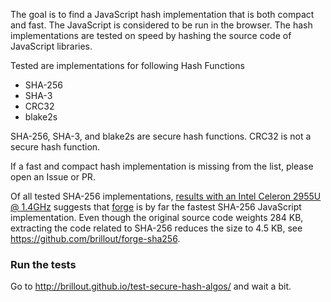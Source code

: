 The goal is to find a JavaScript hash implementation that is both compact and fast.
The JavaScript is considered to be run in the browser.
The hash implementations are tested on speed by hashing the source code of JavaScript libraries.


Tested are implementations for following Hash Functions
  - SHA-256
  - SHA-3
  - CRC32
  - blake2s

SHA-256, SHA-3, and blake2s are secure hash functions.
CRC32 is not a secure hash function.

If a fast and compact hash implementation is missing from the list, please open an Issue or PR.


Of all tested SHA-256 implementations, <a href='http://brillout.github.io/test-secure-hash-algos/computed_c720.html'>results with an Intel Celeron 2955U @ 1.4GHz</a> suggests that <a href='https://github.com/digitalbazaar/forge'>forge</a> is by far the fastest SHA-256 JavaScript implementation.
Even though the original source code weights 284 KB, extracting the code related to SHA-256 reduces the size to 4.5 KB, see https://github.com/brillout/forge-sha256.


### Run the tests

Go to <a href='http://brillout.github.io/test-secure-hash-algos/'>http://brillout.github.io/test-secure-hash-algos/</a> and wait a bit.
